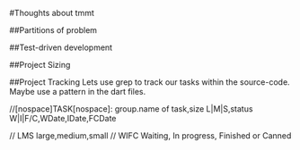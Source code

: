 #Thoughts about tmmt

##Partitions of problem

##Test-driven development

##Project Sizing

##Project Tracking
Lets use grep to track our tasks within the source-code.
Maybe use a pattern in the dart files.

//[nospace]TASK[nospace]: group.name of task,size L|M|S,status W|I|F/C,WDate,IDate,FCDate

// LMS large,medium,small
// WIFC Waiting, In progress, Finished or Canned
